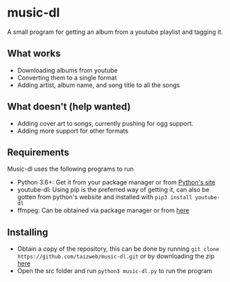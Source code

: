 # music-dl
A small program for getting an album from a youtube playlist and tagging it.

## What works
* Downloading albums from youtube
* Converting them to a single format
* Adding artist, album name, and song title to all the songs

## What doesn't (help wanted)
* Adding cover art to songs, currently pushing for ogg support.
* Adding more support for other formats

## Requirements
Music-dl uses the following programs to run
* Python 3.6+: Get it from your package manager or from [Python's site](https://python.org)
* youtube-dl: Using pip is the preferred way of getting it, can also be gotten from python's website and installed with `pip3 install youtube-dl`
* ffmpeg: Can be obtained via package manager or from [here](https://ffmpeg.org/)

## Installing
* Obtain a copy of the repository, this can be done by running `git clone https://github.com/taizweb/music-dl.git` or by downloading the zip [here](https://github.com/TaizWeb/music-dl/archive/master.zip)
* Open the src folder and run `python3 music-dl.py` to run the program

